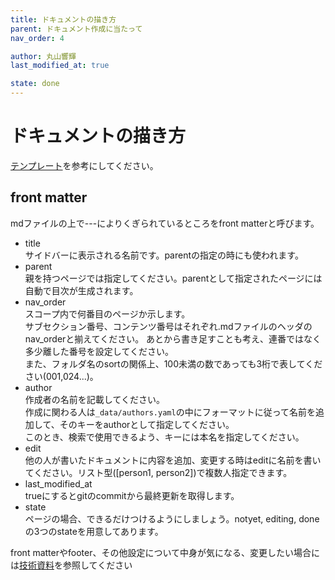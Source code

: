 ```yaml
---
title: ドキュメントの描き方
parent: ドキュメント作成に当たって
nav_order: 4

author: 丸山響輝
last_modified_at: true

state: done
---
```


# **ドキュメントの描き方**

[テンプレート](005_template/index)を参考にしてください。

## front matter
mdファイルの上で---によりくぎられているところをfront matterと呼びます。  
- title  
サイドバーに表示される名前です。parentの指定の時にも使われます。
- parent  
親を持つページでは指定してください。parentとして指定されたページには自動で目次が生成されます。
- nav_order  
スコープ内で何番目のページか示します。  
サブセクション番号、コンテンツ番号はそれぞれ.mdファイルのヘッダのnav_orderと揃えてください。
あとから書き足すことも考え、連番ではなく多少離した番号を設定してください。  
また、フォルダ名のsortの関係上、100未満の数であっても3桁で表してください(001,024...)。  
- author  
作成者の名前を記載してください。  
作成に関わる人は`_data/authors.yaml`の中にフォーマットに従って名前を追加して、そのキーをauthorとして指定してください。  
このとき、検索で使用できるよう、キーには本名を指定してください。
- edit   
他の人が書いたドキュメントに内容を追加、変更する時はeditに名前を書いてください。リスト型([person1, person2])で複数人指定できます。
- last_modified_at  
trueにするとgitのcommitから最終更新を取得します。
- state  
ページの場合、できるだけつけるようにしましょう。notyet, editing, doneの3つのstateを用意してあります。  

front matterやfooter、その他設定について中身が気になる、変更したい場合には[技術資料](010_technical_docs)を参照してください